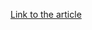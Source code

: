 [Link to the article](https://elastic.co/security-labs/icedids-network-infrastructure-is-alive-and-well)
